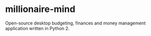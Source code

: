 # millionaire-mind
Open-source desktop budgeting, finances and money management application written in Python 2.
